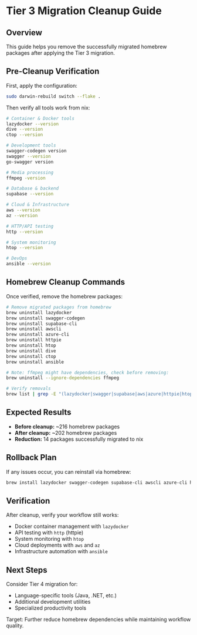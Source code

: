 # Tier 3 Migration Cleanup Guide

## Overview

This guide helps you remove the successfully migrated homebrew packages after applying the Tier 3 migration.

## Pre-Cleanup Verification

First, apply the configuration:
```bash
sudo darwin-rebuild switch --flake .
```

Then verify all tools work from nix:
```bash
# Container & Docker tools
lazydocker --version
dive --version
ctop --version

# Development tools  
swagger-codegen version
swagger --version
go-swagger version

# Media processing
ffmpeg -version

# Database & backend
supabase --version

# Cloud & Infrastructure
aws --version
az --version

# HTTP/API testing
http --version

# System monitoring
htop --version

# DevOps
ansible --version
```

## Homebrew Cleanup Commands

Once verified, remove the homebrew packages:

```bash
# Remove migrated packages from homebrew
brew uninstall lazydocker
brew uninstall swagger-codegen
brew uninstall supabase-cli
brew uninstall awscli
brew uninstall azure-cli
brew uninstall httpie
brew uninstall htop
brew uninstall dive
brew uninstall ctop
brew uninstall ansible

# Note: ffmpeg might have dependencies, check before removing:
brew uninstall --ignore-dependencies ffmpeg

# Verify removals
brew list | grep -E "(lazydocker|swagger|supabase|aws|azure|httpie|htop|dive|ctop|ansible|ffmpeg)"
```

## Expected Results

- **Before cleanup:** ~216 homebrew packages
- **After cleanup:** ~202 homebrew packages  
- **Reduction:** 14 packages successfully migrated to nix

## Rollback Plan

If any issues occur, you can reinstall via homebrew:
```bash
brew install lazydocker swagger-codegen supabase-cli awscli azure-cli httpie htop dive ctop ansible ffmpeg
```

## Verification

After cleanup, verify your workflow still works:
- Docker container management with `lazydocker`
- API testing with `http` (httpie)
- System monitoring with `htop`
- Cloud deployments with `aws` and `az`
- Infrastructure automation with `ansible`

## Next Steps

Consider Tier 4 migration for:
- Language-specific tools (Java, .NET, etc.)
- Additional development utilities
- Specialized productivity tools

Target: Further reduce homebrew dependencies while maintaining workflow quality.
